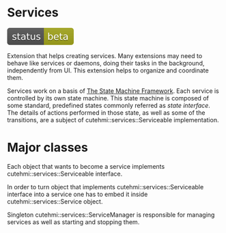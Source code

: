 # Services

![Development status](doc/status-beta.svg)

Extension that helps creating services. Many extensions may need to behave like services or daemons, doing their tasks in the
background, independently from UI. This extension helps to organize and coordinate them.

Services work on a basis of [The State Machine Framework](https://doc.qt.io/qt-5/statemachine-api.html). Each service is controlled
by its own state machine. This state machine is composed of some standard, predefined states commonly referred as _state interface_.
The details of actions performed in those state, as well as some of the transitions, are a subject of cutehmi::services::Serviceable
implementation.

# Major classes

Each object that wants to become a service implements cutehmi::services::Serviceable interface.

In order to turn object that implements cutehmi::services::Serviceable interface into a service one has to embed it inside
cutehmi::services::Service object.

Singleton cutehmi::services::ServiceManager is responsible for managing services as well as starting and stopping them.
